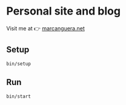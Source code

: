 # Personal site and blog

Visit me at :point_right: [marcanguera.net](https://marcanguera.net)

## Setup

```
bin/setup
```

## Run

```
bin/start
```
